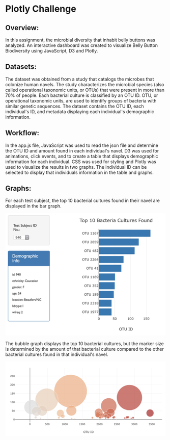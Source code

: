 # Plotly Challenge

## Overview:
In this assignment, the microbial diversity that inhabit belly buttons was analyzed. An interactive dashboard was created to visualize Belly Button Biodiversity using JavaScript, D3 and Plotly.


## Datasets:
The dataset was obtained from a study that catalogs the microbes that colonize human navels. The study characterizes the microbial species (also called operational taxonomic units, or OTUs) that were present in more than 70% of people. Each bacterial culture is classified by an OTU ID. OTU, or operational taxonomic units, are used to identify groups of bacteria with similar genetic sequences. The dataset contains the OTU ID, each individual's ID, and metadata displaying each individual's demographic information.


## Workflow:
In the app.js file, JavaScript was used to read the json file and determine the OTU ID and amount found in each individual's navel. D3 was used for animations, click events, and to create a table that displays demographic information for each individual. CSS was used for styling and Plotly was used to visualize the results in two graphs. The individual ID can be selected to display that individuals information in the table and graphs.


## Graphs:
For each test subject, the top 10 bacterial cultures found in their navel are displayed in the bar graph. 

![Image description](images/chartPlotly.png)

The bubble graph displays the top 10 bacterial cultures, but the marker size is determined by the amount of that bacterial culture compared to the other bacterial cultures found in that individual's navel.

![Image description](images/BubblegraphPlotly.png)